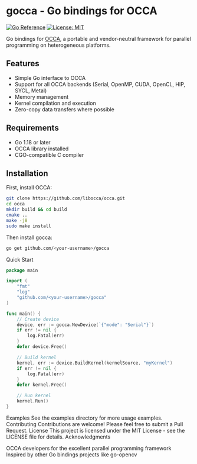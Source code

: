 # gocca - Go bindings for OCCA

[![Go Reference](https://pkg.go.dev/badge/github.com/<your-username>/gocca.svg)](https://pkg.go.dev/github.com/<your-username>/gocca)
[![License: MIT](https://img.shields.io/badge/License-MIT-yellow.svg)](https://opensource.org/licenses/MIT)

Go bindings for [OCCA](https://github.com/libocca/occa), a portable and vendor-neutral framework for parallel programming on heterogeneous platforms.

## Features

- Simple Go interface to OCCA
- Support for all OCCA backends (Serial, OpenMP, CUDA, OpenCL, HIP, SYCL, Metal)
- Memory management
- Kernel compilation and execution
- Zero-copy data transfers where possible

## Requirements

- Go 1.18 or later
- OCCA library installed
- CGO-compatible C compiler

## Installation

First, install OCCA:
```bash
git clone https://github.com/libocca/occa.git
cd occa
mkdir build && cd build
cmake ..
make -j8
sudo make install
```

Then install gocca:
```bash
go get github.com/<your-username>/gocca
```

Quick Start
```go
package main

import (
    "fmt"
    "log"
    "github.com/<your-username>/gocca"
)

func main() {
    // Create device
    device, err := gocca.NewDevice(`{"mode": "Serial"}`)
    if err != nil {
        log.Fatal(err)
    }
    defer device.Free()

    // Build kernel
    kernel, err := device.BuildKernel(kernelSource, "myKernel")
    if err != nil {
        log.Fatal(err)
    }
    defer kernel.Free()

    // Run kernel
    kernel.Run()
}
```
Examples
See the examples directory for more usage examples.
Contributing
Contributions are welcome! Please feel free to submit a Pull Request.
License
This project is licensed under the MIT License - see the LICENSE file for details.
Acknowledgments

OCCA developers for the excellent parallel programming framework
Inspired by other Go bindings projects like go-opencv
